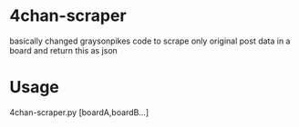 # 4chan-scraper
basically changed graysonpikes code to scrape only original post data in a board and return this as json

# Usage
4chan-scraper.py [boardA,boardB...] 
